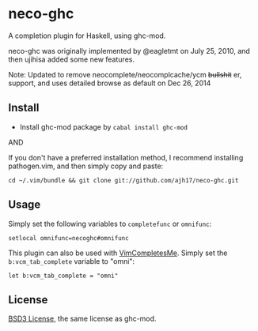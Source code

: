 # neco-ghc

A completion plugin for Haskell, using ghc-mod.

neco-ghc was originally implemented by @eagletmt on July 25, 2010, and then
ujihisa added some new features.

Note: Updated to remove neocomplete/neocomplcache/ycm ~~bullshit~~ er, support,
and uses detailed browse as default on Dec 26, 2014

## Install

* Install ghc-mod package by `cabal install ghc-mod`

AND

If you don't have a preferred installation method, I recommend installing
pathogen.vim, and then simply copy and paste:

`cd ~/.vim/bundle && git clone git://github.com/ajh17/neco-ghc.git`

## Usage
Simply set the following variables to `completefunc` or `omnifunc`:

```vim
setlocal omnifunc=necoghc#omnifunc
```
This plugin can also be used with [VimCompletesMe](https://github.com/ajh17/VimCompletesMe).
Simply set the `b:vcm_tab_complete` variable to "omni":

```vim
let b:vcm_tab_complete = "omni"
```

## License

[BSD3 License](http://www.opensource.org/licenses/BSD-3-Clause), the same license as ghc-mod.

